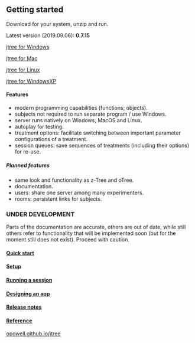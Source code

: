 ## Getting started
Download for your system, unzip and run.

Latest version (2019.09.06): **0.7.15**

<a href='https://github.com/opowell/jtree/releases/latest/download/jtree-0.7.15-win.zip'>jtree for Windows</a>

<a href='https://github.com/opowell/jtree/releases/latest/download/jtree-0.7.15-macos.zip'>jtree for Mac</a>

<a href='https://github.com/opowell/jtree/releases/latest/download/jtree-0.7.15-linux.zip'>jtree for Linux</a>

<a href='https://github.com/opowell/jtree/releases/latest/download/jtree-0.7.15-winxp.zip'>jtree for WindowsXP</a>

#### Features
- modern programming capabilities (functions; objects).
- subjects not required to run separate program / use Windows.
- server runs natively on Windows, MacOS and Linux.
- autoplay for testing.
- treatment options: facilitate switching between important parameter configurations of a treatment.
- session queues: save sequences of treatments (including their options) for re-use.

##### Planned features
- same look and functionality as z-Tree and oTree.
- documentation.
- users: share one server among many experimenters.
- rooms: persistent links for subjects.

### UNDER DEVELOPMENT
Parts of the documentation are accurate, others are out of date, while still others refer to functionality that will be implemented soon (but for the moment still does not exist). Proceed with caution.

#### <a href='https://opowell.github.io/jtree/reference/tutorial-1-quick-start.html'>Quick start</a>

#### <a href='https://opowell.github.io/jtree/reference/tutorial-2-setup.html'>Setup</a>

#### <a href='https://opowell.github.io/jtree/reference/tutorial-3-running-a-session.html'>Running a session</a>

#### <a href='https://opowell.github.io/jtree/reference/tutorial-4-designing-an-app.html'>Designing an app</a>

#### <a href='https://opowell.github.io/jtree/reference/tutorial-7-release-notes.html'>Release notes</a>

#### <a href='https://opowell.github.io/jtree/reference/index.html'>Reference</a>

<a href='https://opowell.github.io/jtree'>opowell.github.io/jtree</a>

